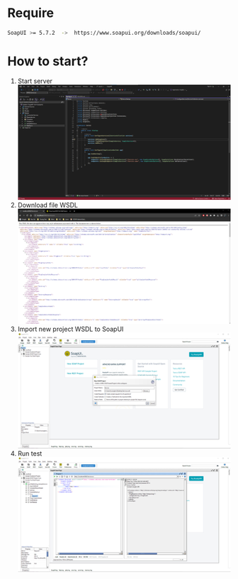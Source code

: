 # Require

```bash
SoapUI >= 5.7.2  ->  https://www.soapui.org/downloads/soapui/
```

# How to start?

1. Start server
![Alt text](images/server.png)
2. Download file WSDL
![Alt text](images/wsdl.png)
3. Import new project WSDL to SoapUI
![Alt text](images/soapui.png)
4. Run test
![Alt text](images/run.png)
